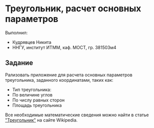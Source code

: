 # Треугольник, расчет основных параметров

Выполнил:

 - Кудрявцев Никита
 - ННГУ, институт ИТММ, каф. МОСТ, гр. 381503м4

## Задание

Рализовать приложение для расчета основных параметров треугольника, заданного координатами, таких как:

 * Тип треугольника:
  * По величине углов
  * По числу равных сторон
 * Площадь треугольника

Все необходимые математические сведения можно найти в статье
["Треугольник"][triangle] на сайте Wikipedia.

<!-- LINKS -->

[triangle]: https://ru.wikipedia.org/wiki/%D0%A2%D1%80%D0%B5%D1%83%D0%B3%D0%BE%D0%BB%D1%8C%D0%BD%D0%B8%D0%BA